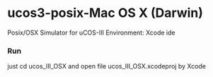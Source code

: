 # ucos3-posix-Mac OS X (Darwin)


Posix/OSX Simulator for uCOS-III
Environment: Xcode ide
### Run ###
just cd  ucos_III_OSX and open file ucos_III_OSX.xcodeproj by Xcode

